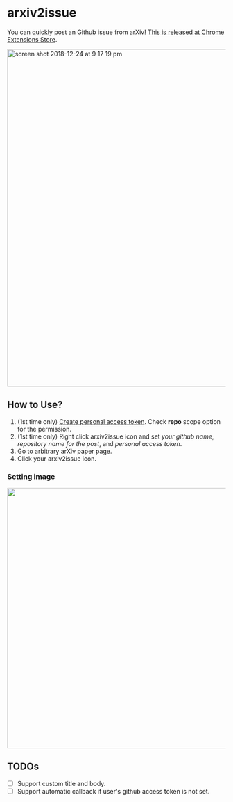 # arxiv2issue

You can quickly post an Github issue from arXiv! [This is released at Chrome Extensions Store](https://chrome.google.com/webstore/detail/arxiv2issue/gfddkcdgeahicjkhpopmacpknbdnllhb/related?hl=ja&gl=JP).

<img width="777" alt="screen shot 2018-12-24 at 9 17 19 pm" src="https://user-images.githubusercontent.com/166852/50399240-5228d100-07c1-11e9-9b4d-cd004a7b4277.png">


## How to Use?

1. (1st time only) [Create personal access token](https://github.com/settings/tokens). Check **repo** scope option for the permission.
2. (1st time only) Right click arxiv2issue icon and set _your github name_, _repository name for the post_, and _personal access token_.
3. Go to arbitrary arXiv paper page.
4. Click your arxiv2issue icon.


### Setting image
<img src="https://user-images.githubusercontent.com/166852/50399172-dc246a00-07c0-11e9-99cb-522cff542fe1.png" width="600">


## TODOs

- [ ] Support custom title and body.
- [ ] Support automatic callback if user's github access token is not set.

